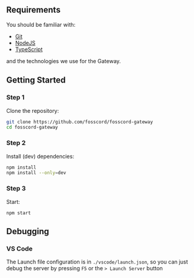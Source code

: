 ## Requirements
You should be familiar with:

* [Git](https://git-scm.com/)
* [NodeJS](https://nodejs.org/)
* [TypeScript](https://www.typescriptlang.org/)

and the technologies we use for the Gateway.

## Getting Started
### Step 1
Clone the repository:
```bash
git clone https://github.com/fosscord/fosscord-gateway
cd fosscord-gateway
```
### Step 2
Install (dev) dependencies:
```bash
npm install
npm install --only=dev
```
### Step 3
Start:
```
npm start
```
## Debugging
### VS Code
The Launch file configuration is in ``./vscode/launch.json``,
so you can just debug the server by pressing ``F5`` or the ``> Launch Server`` button